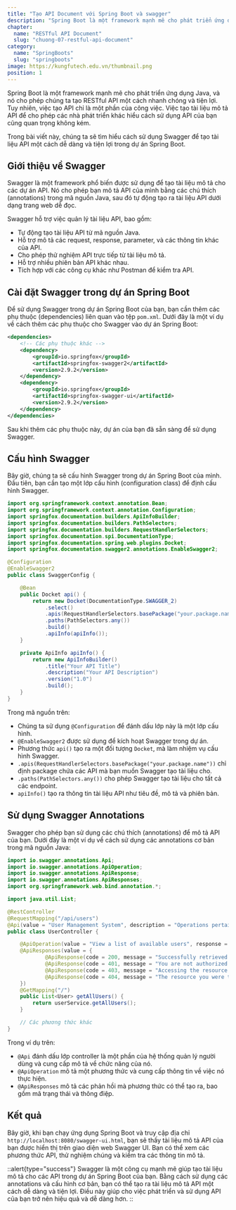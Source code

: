 ```yaml
---
title: "Tạo API Document với Spring Boot và swagger"
description: "Spring Boot là một framework mạnh mẽ cho phát triển ứng dụng Java, và nó cho phép chúng ta tạo RESTful API một cách nhanh chóng và tiện lợi. Tuy nhiên, việc tạo API chỉ là một phần của công việc"
chapter:
  name: "RESTful API Document"
  slug: "chuong-07-restful-api-document"
category:
  name: "SpringBoots"
  slug: "springboots"
image: https://kungfutech.edu.vn/thumbnail.png
position: 1
---
```


Spring Boot là một framework mạnh mẽ cho phát triển ứng dụng Java, và nó cho phép chúng ta tạo RESTful API một cách nhanh chóng và tiện lợi. Tuy nhiên, việc tạo API chỉ là một phần của công việc. Việc tạo tài liệu mô tả API để cho phép các nhà phát triển khác hiểu cách sử dụng API của bạn cũng quan trọng không kém.

Trong bài viết này, chúng ta sẽ tìm hiểu cách sử dụng Swagger để tạo tài liệu API một cách dễ dàng và tiện lợi trong dự án Spring Boot.

## Giới thiệu về Swagger

Swagger là một framework phổ biến được sử dụng để tạo tài liệu mô tả cho các dự án API. Nó cho phép bạn mô tả API của mình bằng các chú thích (annotations) trong mã nguồn Java, sau đó tự động tạo ra tài liệu API dưới dạng trang web dễ đọc.

Swagger hỗ trợ việc quản lý tài liệu API, bao gồm:

- Tự động tạo tài liệu API từ mã nguồn Java.
- Hỗ trợ mô tả các request, response, parameter, và các thông tin khác của API.
- Cho phép thử nghiệm API trực tiếp từ tài liệu mô tả.
- Hỗ trợ nhiều phiên bản API khác nhau.
- Tích hợp với các công cụ khác như Postman để kiểm tra API.

## Cài đặt Swagger trong dự án Spring Boot

Để sử dụng Swagger trong dự án Spring Boot của bạn, bạn cần thêm các phụ thuộc (dependencies) liên quan vào tệp `pom.xml`. Dưới đây là một ví dụ về cách thêm các phụ thuộc cho Swagger vào dự án Spring Boot:

```xml
<dependencies>
    <!-- Các phụ thuộc khác -->
    <dependency>
        <groupId>io.springfox</groupId>
        <artifactId>springfox-swagger2</artifactId>
        <version>2.9.2</version>
    </dependency>
    <dependency>
        <groupId>io.springfox</groupId>
        <artifactId>springfox-swagger-ui</artifactId>
        <version>2.9.2</version>
    </dependency>
</dependencies>
```

Sau khi thêm các phụ thuộc này, dự án của bạn đã sẵn sàng để sử dụng Swagger.

## Cấu hình Swagger

Bây giờ, chúng ta sẽ cấu hình Swagger trong dự án Spring Boot của mình. Đầu tiên, bạn cần tạo một lớp cấu hình (configuration class) để định cấu hình Swagger.

```java
import org.springframework.context.annotation.Bean;
import org.springframework.context.annotation.Configuration;
import springfox.documentation.builders.ApiInfoBuilder;
import springfox.documentation.builders.PathSelectors;
import springfox.documentation.builders.RequestHandlerSelectors;
import springfox.documentation.spi.DocumentationType;
import springfox.documentation.spring.web.plugins.Docket;
import springfox.documentation.swagger2.annotations.EnableSwagger2;

@Configuration
@EnableSwagger2
public class SwaggerConfig {

    @Bean
    public Docket api() {
        return new Docket(DocumentationType.SWAGGER_2)
            .select()
            .apis(RequestHandlerSelectors.basePackage("your.package.name"))
            .paths(PathSelectors.any())
            .build()
            .apiInfo(apiInfo());
    }

    private ApiInfo apiInfo() {
        return new ApiInfoBuilder()
            .title("Your API Title")
            .description("Your API Description")
            .version("1.0")
            .build();
    }
}
```

Trong mã nguồn trên:

- Chúng ta sử dụng `@Configuration` để đánh dấu lớp này là một lớp cấu hình.
- `@EnableSwagger2` được sử dụng để kích hoạt Swagger trong dự án.
- Phương thức `api()` tạo ra một đối tượng `Docket`, mà làm nhiệm vụ cấu hình Swagger.
- `.apis(RequestHandlerSelectors.basePackage("your.package.name"))` chỉ định package chứa các API mà bạn muốn Swagger tạo tài liệu cho.
- `.paths(PathSelectors.any())` cho phép Swagger tạo tài liệu cho tất cả các endpoint.
- `apiInfo()` tạo ra thông tin tài liệu API như tiêu đề, mô tả và phiên bản.

## Sử dụng Swagger Annotations

Swagger cho phép bạn sử dụng các chú thích (annotations) để mô tả API của bạn. Dưới đây là một ví dụ về cách sử dụng các annotations cơ bản trong mã nguồn Java:

```java
import io.swagger.annotations.Api;
import io.swagger.annotations.ApiOperation;
import io.swagger.annotations.ApiResponse;
import io.swagger.annotations.ApiResponses;
import org.springframework.web.bind.annotation.*;

import java.util.List;

@RestController
@RequestMapping("/api/users")
@Api(value = "User Management System", description = "Operations pertaining to user management")
public class UserController {

    @ApiOperation(value = "View a list of available users", response = List.class)
    @ApiResponses(value = {
            @ApiResponse(code = 200, message = "Successfully retrieved list"),
            @ApiResponse(code = 401, message = "You are not authorized to view the resource"),
            @ApiResponse(code = 403, message = "Accessing the resource you were trying to reach is forbidden"),
            @ApiResponse(code = 404, message = "The resource you were trying to reach is not found")
    })
    @GetMapping("/")
    public List<User> getAllUsers() {
        return userService.getAllUsers();
    }

    // Các phương thức khác
}
```

Trong ví dụ trên:

- `@Api` đánh dấu lớp controller là một phần của hệ thống quản lý người dùng và cung cấp mô tả về chức năng của nó.
- `@ApiOperation` mô tả một phương thức và cung cấp thông tin về việc nó thực hiện.
- `@ApiResponses` mô tả các phản hồi mà phương thức có thể tạo ra, bao gồm mã trạng thái và thông điệp.

## Kết quả

Bây giờ, khi bạn chạy ứng dụng Spring Boot và truy cập địa chỉ `http://localhost:8080/swagger-ui.html`, bạn sẽ thấy tài liệu mô tả API của bạn được hiển thị trên giao diện web Swagger UI. Bạn có thể xem các phương thức API, thử nghiệm chúng và kiểm tra các thông tin mô tả.

::alert{type="success"}
Swagger là một công cụ mạnh mẽ giúp tạo tài liệu mô tả cho các API trong dự án Spring Boot của bạn. Bằng cách sử dụng các annotations và cấu hình cơ bản, bạn có thể tạo ra tài liệu mô tả API một cách dễ dàng và tiện lợi. Điều này giúp cho việc phát triển và sử dụng API của bạn trở nên hiệu quả và dễ dàng hơn.
::
